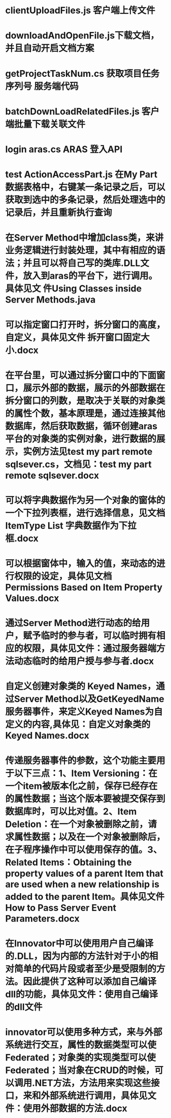 # clientUploadFiles.js 客户端上传文件
# downloadAndOpenFile.js下载文档，并且自动开启文档方案
# getProjectTaskNum.cs 获取项目任务序列号 服务端代码
# batchDownLoadRelatedFiles.js 客户端批量下载关联文件
# login aras.cs ARAS 登入API
# test ActionAccessPart.js 在My Part数据表格中，右键某一条记录之后，可以获取到选中的多条记录，然后处理选中的记录后，并且重新执行查询
# 在Server Method中增加class类，来讲业务逻辑进行封装处理，其中有相应的语法；并且可以将自己写的类库.DLL文件，放入到aras的平台下，进行调用。具体见文  件Using Classes inside Server Methods.java
# 可以指定窗口打开时，拆分窗口的高度，自定义，具体见文件 拆开窗口固定大小.docx
# 在平台里，可以通过拆分窗口中的下面窗口，展示外部的数据，展示的外部数据在拆分窗口的列数，是取决于关联的对象类的属性个数，基本原理是，通过连接其他数据库，然后获取数据，循环创建aras平台的对象类的实例对象，进行数据的展示，实例方法见test my part remote  sqlsever.cs，文档见：test my part remote  sqlsever.docx
# 可以将字典数据作为另一个对象的窗体的一个下拉列表框，进行选择信息，见文档ItemType List 字典数据作为下拉框.docx
# 可以根据窗体中，输入的值，来动态的进行权限的设定，具体见文档Permissions Based on Item Property Values.docx
# 通过Server Method进行动态的给用户，赋予临时的参与者，可以临时拥有相应的权限，具体见文件：通过服务器端方法动态临时的给用户授与参与者.docx
# 自定义创建对象类的 Keyed Names，通过Server Method以及GetKeyedName服务器事件，来定义Keyed Names为自定义的内容,具体见：自定义对象类的Keyed Names.docx
# 传递服务器事件的参数，这个功能主要用于以下三点：1、Item Versioning：在一个item被版本化之前，保存已经存在的属性数据；当这个版本要被提交保存到数据库时，可以比对值。2、Item Deletion：在一个对象被删除之前，请求属性数据；以及在一个对象被删除后，在子程序操作中可以使用保存的值。3、Related Items：Obtaining the property values of a parent Item that are used when a new relationship is added to the parent Item。具体见文件 How to Pass Server Event Parameters.docx
# 在Innovator中可以使用用户自己编译的.DLL，因为内部的方法针对于小的相对简单的代码片段或者至少是受限制的方法。因此提供了这种可以添加自己编译dll的功能，具体见文件：使用自己编译的dll文件
# innovator可以使用多种方式，来与外部系统进行交互，属性的数据类型可以使Federated；对象类的实现类型可以使Federated；当对象在CRUD的时候，可以调用.NET方法，方法用来实现这些接口，来和外部系统进行调用，具体见文件：使用外部数据的方法.docx
